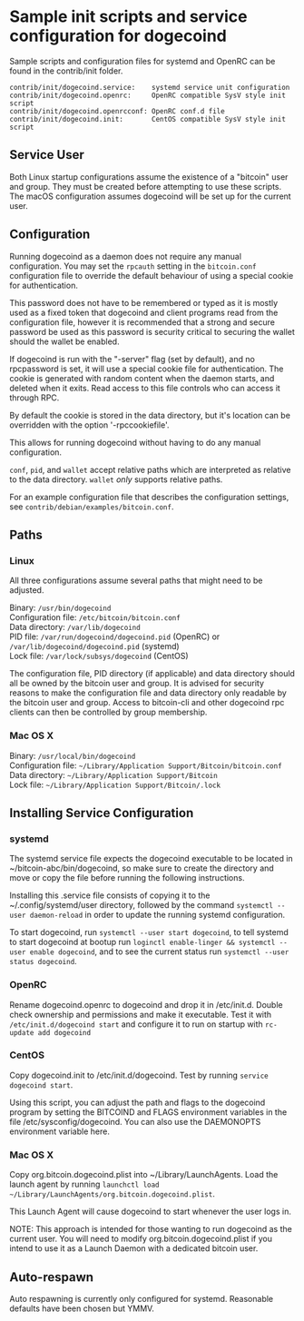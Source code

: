 Sample init scripts and service configuration for dogecoind
==========================================================

Sample scripts and configuration files for systemd and OpenRC
can be found in the contrib/init folder.

    contrib/init/dogecoind.service:    systemd service unit configuration
    contrib/init/dogecoind.openrc:     OpenRC compatible SysV style init script
    contrib/init/dogecoind.openrcconf: OpenRC conf.d file
    contrib/init/dogecoind.init:       CentOS compatible SysV style init script

Service User
---------------------------------

Both Linux startup configurations assume the existence of a "bitcoin" user
and group.  They must be created before attempting to use these scripts.
The macOS configuration assumes dogecoind will be set up for the current user.

Configuration
---------------------------------

Running dogecoind as a daemon does not require any manual configuration. You may
set the `rpcauth` setting in the `bitcoin.conf` configuration file to override
the default behaviour of using a special cookie for authentication.

This password does not have to be remembered or typed as it is mostly used
as a fixed token that dogecoind and client programs read from the configuration
file, however it is recommended that a strong and secure password be used
as this password is security critical to securing the wallet should the
wallet be enabled.

If dogecoind is run with the "-server" flag (set by default), and no rpcpassword is set,
it will use a special cookie file for authentication. The cookie is generated with random
content when the daemon starts, and deleted when it exits. Read access to this file
controls who can access it through RPC.

By default the cookie is stored in the data directory, but it's location can be overridden
with the option '-rpccookiefile'.

This allows for running dogecoind without having to do any manual configuration.

`conf`, `pid`, and `wallet` accept relative paths which are interpreted as
relative to the data directory. `wallet` *only* supports relative paths.

For an example configuration file that describes the configuration settings,
see `contrib/debian/examples/bitcoin.conf`.

Paths
---------------------------------

### Linux

All three configurations assume several paths that might need to be adjusted.

Binary:              `/usr/bin/dogecoind`\
Configuration file:  `/etc/bitcoin/bitcoin.conf`\
Data directory:      `/var/lib/dogecoind`\
PID file:            `/var/run/dogecoind/dogecoind.pid` (OpenRC) or `/var/lib/dogecoind/dogecoind.pid` (systemd)\
Lock file:           `/var/lock/subsys/dogecoind` (CentOS)

The configuration file, PID directory (if applicable) and data directory
should all be owned by the bitcoin user and group.  It is advised for security
reasons to make the configuration file and data directory only readable by the
bitcoin user and group.  Access to bitcoin-cli and other dogecoind rpc clients
can then be controlled by group membership.

### Mac OS X

Binary:              `/usr/local/bin/dogecoind`\
Configuration file:  `~/Library/Application Support/Bitcoin/bitcoin.conf`\
Data directory:      `~/Library/Application Support/Bitcoin`\
Lock file:           `~/Library/Application Support/Bitcoin/.lock`

Installing Service Configuration
-----------------------------------

### systemd

The systemd service file expects the dogecoind executable to be located in
~/bitcoin-abc/bin/dogecoind, so make sure to create the directory and move or
copy the file before running the following instructions.

Installing this .service file consists of copying it to the
~/.config/systemd/user directory, followed by the command `systemctl --user
daemon-reload` in order to update the running systemd configuration.

To start dogecoind, run `systemctl --user start dogecoind`, to tell systemd to
start dogecoind at bootup run
`loginctl enable-linger && systemctl --user enable dogecoind`, and to see the
current status run `systemctl --user status dogecoind`.

### OpenRC

Rename dogecoind.openrc to dogecoind and drop it in /etc/init.d.  Double
check ownership and permissions and make it executable.  Test it with
`/etc/init.d/dogecoind start` and configure it to run on startup with
`rc-update add dogecoind`

### CentOS

Copy dogecoind.init to /etc/init.d/dogecoind. Test by running `service dogecoind start`.

Using this script, you can adjust the path and flags to the dogecoind program by
setting the BITCOIND and FLAGS environment variables in the file
/etc/sysconfig/dogecoind. You can also use the DAEMONOPTS environment variable here.

### Mac OS X

Copy org.bitcoin.dogecoind.plist into ~/Library/LaunchAgents. Load the launch agent by
running `launchctl load ~/Library/LaunchAgents/org.bitcoin.dogecoind.plist`.

This Launch Agent will cause dogecoind to start whenever the user logs in.

NOTE: This approach is intended for those wanting to run dogecoind as the current user.
You will need to modify org.bitcoin.dogecoind.plist if you intend to use it as a
Launch Daemon with a dedicated bitcoin user.

Auto-respawn
-----------------------------------

Auto respawning is currently only configured for systemd.
Reasonable defaults have been chosen but YMMV.
